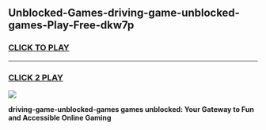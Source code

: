 
## Unblocked-Games-driving-game-unblocked-games-Play-Free-dkw7p
<h3>
<a href="https://premium76.site?title=driving-game-unblocked-games&ref=18A1">CLICK TO PLAY</a></h3>
<hr>

<h3>
<a href="https://premium76.site?title=driving-game-unblocked-games&ref=18A1">CLICK 2 PLAY</a>
  
</h3>

<a href="https://premium76.site?title=driving-game-unblocked-games&ref=18A1"><img src="https://clearcache.store/games.png"></a>


**driving-game-unblocked-games games unblocked: Your Gateway to Fun and Accessible Online Gaming**
